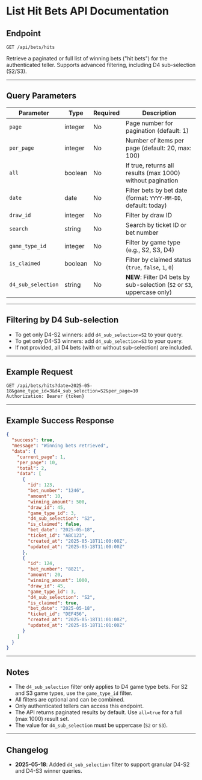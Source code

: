# List Hit Bets API Documentation

## Endpoint

`GET /api/bets/hits`

Retrieve a paginated or full list of winning bets ("hit bets") for the authenticated teller. Supports advanced filtering, including D4 sub-selection (S2/S3).

---

## Query Parameters

| Parameter           | Type     | Required | Description                                                                                       |
|---------------------|----------|----------|---------------------------------------------------------------------------------------------------|
| `page`              | integer  | No       | Page number for pagination (default: 1)                                                           |
| `per_page`          | integer  | No       | Number of items per page (default: 20, max: 100)                                                  |
| `all`               | boolean  | No       | If true, returns all results (max 1000) without pagination                                         |
| `date`              | date     | No       | Filter bets by bet date (format: `YYYY-MM-DD`, default: today)                                    |
| `draw_id`           | integer  | No       | Filter by draw ID                                                                                 |
| `search`            | string   | No       | Search by ticket ID or bet number                                                                 |
| `game_type_id`      | integer  | No       | Filter by game type (e.g., S2, S3, D4)                                                            |
| `is_claimed`        | boolean  | No       | Filter by claimed status (`true`, `false`, `1`, `0`)                                              |
| `d4_sub_selection`  | string   | No       | **NEW**: Filter D4 bets by sub-selection (`S2` or `S3`, uppercase only)                           |

---

## Filtering by D4 Sub-selection

- To get only D4-S2 winners: add `d4_sub_selection=S2` to your query.
- To get only D4-S3 winners: add `d4_sub_selection=S3` to your query.
- If not provided, all D4 bets (with or without sub-selection) are included.

---

## Example Request

```
GET /api/bets/hits?date=2025-05-18&game_type_id=3&d4_sub_selection=S2&per_page=10
Authorization: Bearer {token}
```

---

## Example Success Response

```json
{
  "success": true,
  "message": "Winning bets retrieved",
  "data": {
    "current_page": 1,
    "per_page": 10,
    "total": 2,
    "data": [
      {
        "id": 123,
        "bet_number": "1246",
        "amount": 10,
        "winning_amount": 500,
        "draw_id": 45,
        "game_type_id": 3,
        "d4_sub_selection": "S2",
        "is_claimed": false,
        "bet_date": "2025-05-18",
        "ticket_id": "ABC123",
        "created_at": "2025-05-18T11:00:00Z",
        "updated_at": "2025-05-18T11:00:00Z"
      },
      {
        "id": 124,
        "bet_number": "8821",
        "amount": 20,
        "winning_amount": 1000,
        "draw_id": 45,
        "game_type_id": 3,
        "d4_sub_selection": "S2",
        "is_claimed": true,
        "bet_date": "2025-05-18",
        "ticket_id": "DEF456",
        "created_at": "2025-05-18T11:01:00Z",
        "updated_at": "2025-05-18T11:01:00Z"
      }
    ]
  }
}
```

---

## Notes
- The `d4_sub_selection` filter only applies to D4 game type bets. For S2 and S3 game types, use the `game_type_id` filter.
- All filters are optional and can be combined.
- Only authenticated tellers can access this endpoint.
- The API returns paginated results by default. Use `all=true` for a full (max 1000) result set.
- The value for `d4_sub_selection` must be uppercase (`S2` or `S3`).

---

## Changelog
- **2025-05-18**: Added `d4_sub_selection` filter to support granular D4-S2 and D4-S3 winner queries.
